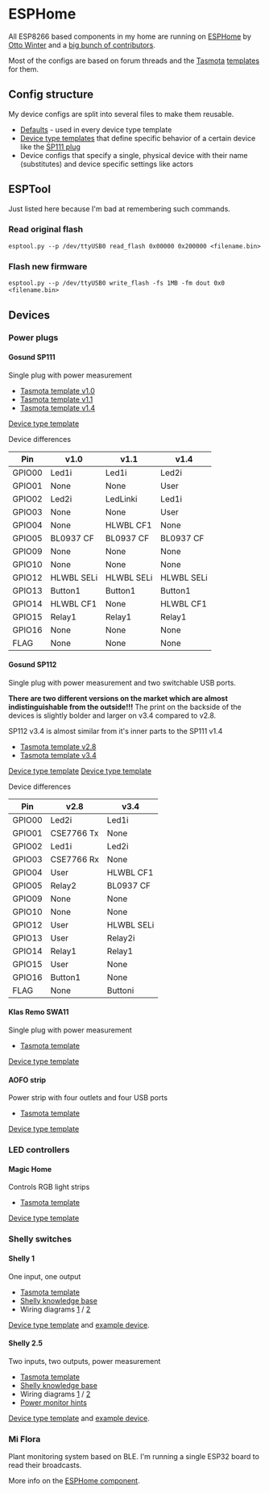 
# ESPHome

All ESP8266 based components in my home are running on [ESPHome](https://esphome.io/) by [Otto Winter](https://github.com/OttoWinter) and a [big bunch of contributors](https://github.com/esphome/esphome/graphs/contributors).

Most of the configs are based on forum threads and the [Tasmota](https://tasmota.github.io) [templates](https://tasmota.github.io/docs/Components/) for them.

## Config structure

My device configs are split into several files to make them reusable.

* [Defaults](.defaults.yaml) - used in every device type template
* [Device type templates](#devices) that define specific behavior of a certain device like the [SP111 plug](#gosund-sp111)
* Device configs that specify a single, physical device with their name (substitutes) and device specific settings like actors

## ESPTool

Just listed here because I'm bad at remembering such commands.

### Read original flash

`esptool.py --p /dev/ttyUSB0 read_flash 0x00000 0x200000 <filename.bin>`

### Flash new firmware

`esptool.py --p /dev/ttyUSB0 write_flash -fs 1MB -fm dout 0x0 <filename.bin>`

## Devices

### Power plugs

#### Gosund SP111

Single plug with power measurement

* [Tasmota template v1.0](https://templates.blakadder.com/gosund_SP111.html)
* [Tasmota template v1.1](https://templates.blakadder.com/gosund_SP111_v2.html)
* [Tasmota template v1.4](https://templates.blakadder.com/gosund_SP111_v1_4.html)

[Device type template](.sp111.yaml)

Device differences

| Pin       | v1.0         | v1.1        | v1.4        |
| --------- | ------------ | ----------- | ----------- |
| GPIO00    |  Led1i       | Led1i       | Led2i       |
| GPIO01    |  None        | None        | User        |
| GPIO02    |  Led2i       | LedLinki    | Led1i       |
| GPIO03    |  None        | None        | User        |
| GPIO04    |  None        | HLWBL CF1   | None        |
| GPIO05    |  BL0937 CF   | BL0937 CF   | BL0937 CF   |
| GPIO09    |  None        | None        | None        |
| GPIO10    |  None        | None        | None        |
| GPIO12    |  HLWBL SELi  | HLWBL SELi  | HLWBL SELi  |
| GPIO13    |  Button1     | Button1     | Button1     |
| GPIO14    |  HLWBL CF1   | None        | HLWBL CF1   |
| GPIO15    |  Relay1      | Relay1      | Relay1      |
| GPIO16    |  None        | None        | None        |
| FLAG      |  None        | None        | None        |

#### Gosund SP112

Single plug with power measurement and two switchable USB ports.

**There are two different versions on the market which are almost indistinguishable from the outside!!!**
The print on the backside of the devices is slightly bolder and larger on v3.4 compared to v2.8.

SP112 v3.4 is almost similar from it's inner parts to the SP111 v1.4

* [Tasmota template v2.8](https://templates.blakadder.com/gosund_SP112.html)
* [Tasmota template v3.4](https://templates.blakadder.com/gosund_SP112_v3_4.html)

[Device type template](.sp112_v28.yaml)
[Device type template](.sp112_v34.yaml)

Device differences

| Pin       | v2.8          | v3.4          |
| --------- | ------------- | ------------- |
| GPIO00    |  Led2i        | Led1i         |
| GPIO01    |  CSE7766 Tx   | None          |
| GPIO02    |  Led1i        | Led2i         |
| GPIO03    |  CSE7766 Rx   | None          |
| GPIO04    |  User         | HLWBL CF1     |
| GPIO05    |  Relay2       | BL0937 CF     |
| GPIO09    |  None         | None          |
| GPIO10    |  None         | None          |
| GPIO12    |  User         | HLWBL SELi    |
| GPIO13    |  User         | Relay2i       |
| GPIO14    |  Relay1       | Relay1        |
| GPIO15    |  User         | None          |
| GPIO16    |  Button1      | None          |
| FLAG      |  None         | Buttoni       |

#### Klas Remo SWA11

Single plug with power measurement

* [Tasmota template](https://templates.blakadder.com/SWA11.html)

[Device type template](.swa11.yaml)

#### AOFO strip

Power strip with four outlets and four USB ports

* [Tasmota template](https://templates.blakadder.com/aofo_4AC4USB.html)

[Device type template](.aofo_4ac4usb.yaml)

### LED controllers

#### Magic Home

Controls RGB light strips

* [Tasmota template](https://templates.blakadder.com/magichome_ZJ-FWMN-A_RGB.html)

[Device type template](.magichome.yaml)

### Shelly switches

#### Shelly 1

One input, one output

* [Tasmota template](https://templates.blakadder.com/shelly_1.html)
* [Shelly knowledge base](https://shelly.cloud/support/knowledge-base/shelly-1/#wiring)
* Wiring diagrams [1](https://www.shelly-support.eu/lexikon/index.php?entry/47-connection-diagrams-shelly-1/) / [2](https://www.shelly-support.eu/lexikon/index.php?entry/58-anschlussschemen-shelly-1-fortsetzung/)

[Device type template](.shelly1.yaml) and [example device](.shelly1_example.yaml).

<!--
#### Shelly 1 PM

One input, one output, power measurement

* [Tasmota template](https://templates.blakadder.com/shelly_1PM.html)
* [Shelly knowledge base](https://shelly.cloud/support/knowledge-base/shelly-1/#wiring)
* [Wiring diagrams](https://www.shelly-support.eu/lexikon/index.php?entry/51-connection-diagrams-shelly-1pm/)
* [Instructions](https://github.com/arendst/Tasmota/issues/5716#issuecomment-589879170) to resolder some connections to measure voltage and amperage

[Device type template](.shelly1pm.yaml) - device needs to define the actual actor
-->

#### Shelly 2.5

Two inputs, two outputs, power measurement

* [Tasmota template](https://templates.blakadder.com/shelly_25.html)
* [Shelly knowledge base](https://shelly.cloud/support/knowledge-base/shelly-25/#wiring)
* Wiring diagrams [1](https://www.shelly-support.eu/lexikon/index.php?entry/48-connection-diagrams-shelly-2-5/) / [2](https://www.shelly-support.eu/lexikon/index.php?entry/100-connection-diagrams-shelly-2-5-continuation/)
* [Power monitor hints](https://esphome.io/components/sensor/ade7953.html)

[Device type template](.shelly25.yaml) and [example device](.shelly25_example.yaml).

<!--
#### Shelly i3

* [Shelly knowledge base: wiring](https://shelly.cloud/support/knowledge-base/shelly-i3/#wiring)
* [Shelly knowledge base: device pinout](https://shelly.cloud/support/knowledge-base/shelly-i3/#pinout)
* [Wiring diagrams](https://www.shelly-support.eu/lexikon/index.php?entry/212-connection-diagrams-shelly-i3/)

[Device type template](.shellyi3.yaml)

TODO
-->

### Mi Flora

Plant monitoring system based on BLE.
I'm running a single ESP32 board to read their broadcasts.

More info on the [ESPHome component](https://esphome.io/components/sensor/xiaomi_miflora.html).
